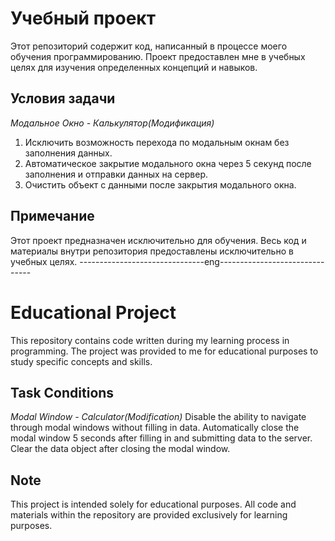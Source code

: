 # Учебный проект

Этот репозиторий содержит код, написанный в процессе моего обучения программированию. Проект предоставлен мне в учебных целях для изучения определенных концепций и навыков.

## Условия задачи

*Модальное Окно - Калькулятор(Mодификация)*

1. Исключить возможность перехода по модальным окнам без заполнения данных.
2. Автоматическое закрытие модального окна через 5 секунд после заполнения и отправки данных на сервер.
3. Очистить объект с данными после закрытия модального окна.
 

## Примечание

Этот проект предназначен исключительно для обучения. Весь код и материалы внутри репозитория предоставлены исключительно в учебных целях.
                                            -------------------------------eng-------------------------------
# Educational Project

This repository contains code written during my learning process in programming. The project was provided to me for educational purposes to study specific concepts and skills.

## Task Conditions

*Modal Window - Calculator(Modification)*
Disable the ability to navigate through modal windows without filling in data.
Automatically close the modal window 5 seconds after filling in and submitting data to the server.
Clear the data object after closing the modal window.
## Note

This project is intended solely for educational purposes. All code and materials within the repository are provided exclusively for learning purposes.

